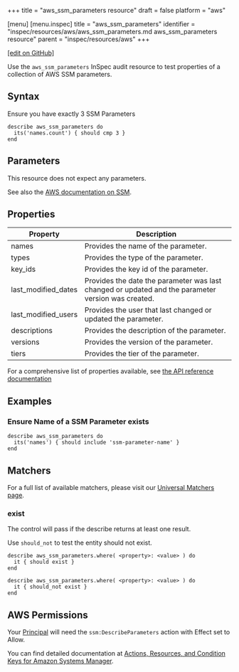 +++
title = "aws_ssm_parameters resource"
draft = false
platform = "aws"

[menu]
  [menu.inspec]
    title = "aws_ssm_parameters"
    identifier = "inspec/resources/aws/aws_ssm_parameters.md aws_ssm_parameters resource"
    parent = "inspec/resources/aws"
+++

[\[edit on GitHub\]](https://github.com/inspec/inspec-aws/blob/master/docs/resources/aws_ssm_parameters.md)

Use the `aws_ssm_parameters` InSpec audit resource to test properties of a collection of AWS SSM parameters.

## Syntax

Ensure you have exactly 3 SSM Parameters

    describe aws_ssm_parameters do
      its('names.count') { should cmp 3 }
    end

## Parameters

This resource does not expect any parameters.

See also the [AWS documentation on SSM](https://docs.aws.amazon.com/systems-manager/?id=docs_gateway).

## Properties

| Property            | Description                                                                                        |
| ------------------- | -------------------------------------------------------------------------------------------------- |
| names               | Provides the name of the parameter.                                                                |
| types               | Provides the type of the parameter.                                                                |
| key_ids             | Provides the key id of the parameter.                                                              |
| last_modified_dates | Provides the date the parameter was last changed or updated and the parameter version was created. |
| last_modified_users | Provides the user that last changed or updated the parameter.                                      |
| descriptions        | Provides the description of the parameter.                                                         |
| versions            | Provides the version of the parameter.                                                             |
| tiers               | Provides the tier of the parameter.                                                                |

For a comprehensive list of properties available, see [the API reference documentation](https://docs.aws.amazon.com/systems-manager/latest/APIReference/API_Parameter.html)

## Examples

### Ensure Name of a SSM Parameter exists

    describe aws_ssm_parameters do
      its('names') { should include 'ssm-parameter-name' }
    end

## Matchers

For a full list of available matchers, please visit our [Universal Matchers page](/inspec/matchers/).

### exist

The control will pass if the describe returns at least one result.

Use `should_not` to test the entity should not exist.

    describe aws_ssm_parameters.where( <property>: <value> ) do
      it { should exist }
    end

    describe aws_ssm_parameters.where( <property>: <value> ) do
      it { should_not exist }
    end

## AWS Permissions

Your [Principal](https://docs.aws.amazon.com/IAM/latest/UserGuide/intro-structure.html#intro-structure-principal) will need the `ssm:DescribeParameters` action with Effect set to Allow.

You can find detailed documentation at [Actions, Resources, and Condition Keys for Amazon Systems Manager](https://docs.aws.amazon.com/IAM/latest/UserGuide/list_awssystemsmanager.html).
